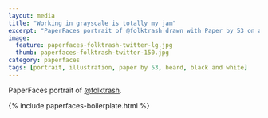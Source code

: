 ```yaml
---
layout: media
title: "Working in grayscale is totally my jam"
excerpt: "PaperFaces portrait of @folktrash drawn with Paper by 53 on an iPad."
image: 
  feature: paperfaces-folktrash-twitter-lg.jpg
  thumb: paperfaces-folktrash-twitter-150.jpg
category: paperfaces
tags: [portrait, illustration, paper by 53, beard, black and white]
---
```


PaperFaces portrait of [@folktrash](http://twitter.com/folktrash).

{% include paperfaces-boilerplate.html %}